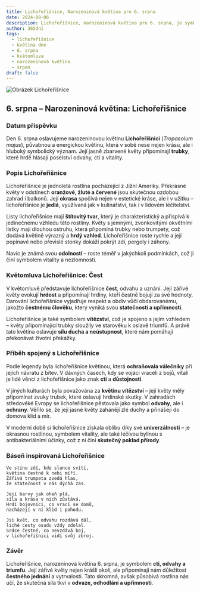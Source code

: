 ```yaml
---
title: Lichořeřišnice, Narozeninová květina pro 6. srpna
date: 2024-08-06
description: Lichořeřišnice, narozeninová květina pro 6. srpna, je symbolem Čest. Objevte její jedinečný význam, fascinující příběhy a poezii, která oslavuje její krásu.
author: 365dní
tags:
  - lichořeřišnice
  - květina dne
  - 6. srpna
  - květomluva
  - narozeninová květina
  - srpen
draft: false
---
```


![Obrázek Lichořeřišnice](https://cdn.pixabay.com/photo/2020/06/14/14/59/flowers-5298209_1280.jpg#center)


## 6. srpna – Narozeninová květina: Lichořeřišnice

### Datum příspěvku

Den 6. srpna oslavujeme narozeninovou květinu **Lichořeřišnici** (_Tropaeolum majus_), půvabnou a energickou květinu, která v sobě nese nejen krásu, ale i hluboký symbolický význam. Její jasně zbarvené květy připomínají **trubky**, které hrdě hlásají poselství odvahy, cti a vitality.

### Popis Lichořeřišnice

Lichořeřišnice je jednoletá rostlina pocházející z Jižní Ameriky. Překrásné květy v odstínech **oranžové, žluté a červené** jsou skutečnou ozdobou zahrad i balkonů. Její **okrasa** spočívá nejen v estetické kráse, ale i v užitku – lichořeřišnice je **jedlá**, využívaná jak v kulinářství, tak i v lidovém léčitelství.

Listy lichořeřišnice mají **štítovitý tvar**, který je charakteristický a přispívá k jedinečnému vzhledu této rostliny. Květy s jemnými, zvonkovitými okvětními lístky mají dlouhou ostruhu, která připomíná trubky nebo trumpety, což dodává květině výrazný a **hrdý vzhled**. Lichořeřišnice roste rychle a její popínavé nebo převislé stonky dokáží pokrýt zdi, pergoly i záhony.

Navíc je známá svou **odolností** – roste téměř v jakýchkoli podmínkách, což ji činí symbolem vitality a nezlomnosti.

### Květomluva Lichořeřišnice: Čest

V květomluvě představuje lichořeřišnice **čest**, odvahu a uznání. Její zářivé květy evokují **hrdost** a připomínají hrdiny, kteří čestně bojují za své hodnoty. Darování lichořeřišnice vyjadřuje respekt a obdiv vůči obdarovanému, jakožto **čestnému člověku**, který vyniká svou **statečností a upřímností**.

Lichořeřišnice je také symbolem **vítězství**, což je spojeno s jejím vzhledem – květy připomínající trubky sloužily ve starověku k oslavě triumfů. A právě tato květina oslavuje **sílu ducha a neústupnost**, které nám pomáhají překonávat životní překážky.

### Příběh spojený s Lichořeřišnice

Podle legendy byla lichořeřišnice květinou, která **ochraňovala válečníky** při jejich návratu z bitev. V dávných časech, kdy se vojáci vraceli z bojů, vítali je lidé věnci z lichořeřišnice jako znak **cti** a **důstojnosti**.

V jiných kulturách byla považována za **květinu vítězství** – její květy měly připomínat zvuky trubek, které oslavují hrdinské skutky. V zahradách středověké Evropy se lichořeřišnice pěstovala jako symbol **odvahy**, ale i **ochrany**. Věřilo se, že její jasné květy zahánějí zlé duchy a přinášejí do domova klid a mír.

V moderní době si lichořeřišnice získala oblibu díky své **univerzálnosti** – je okrasnou rostlinou, symbolem vitality, ale také léčivou bylinou s antibakteriálními účinky, což z ní činí **skutečný poklad přírody**.

### Báseň inspirovaná Lichořeřišnice

```
Ve stínu zdí, kde slunce svítí,  
květina čestně k nebi míří.  
Zářivá trumpeta zvedá hlas,  
že statečnost v nás dýchá zas.  

Její barvy jak oheň plá,  
síla a krása v nich zůstává.  
Hrdí bojovníci, co vrací se domů,  
nacházejí v ní klid i pohodu.  

Jsi květ, co odvahu rozdává dál,  
liché cesty osudu vždy zdolal.  
Srdce čestné, co nevzdává boj,  
v lichořeřišnici vidí svůj zbroj.  
```

### Závěr

Lichořeřišnice, narozeninová květina 6. srpna, je symbolem **cti, odvahy a triumfu**. Její zářivé květy nejen krášlí okolí, ale připomínají nám důležitost **čestného jednání** a vytrvalosti. Tato skromná, avšak působivá rostlina nás učí, že skutečná síla tkví v **odvaze, odhodlání a upřímnosti**.